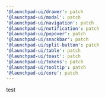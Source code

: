```yaml
---
'@launchpad-ui/drawer': patch
'@launchpad-ui/modal': patch
'@launchpad-ui/navigation': patch
'@launchpad-ui/notification': patch
'@launchpad-ui/popover': patch
'@launchpad-ui/snackbar': patch
'@launchpad-ui/split-button': patch
'@launchpad-ui/table': patch
'@launchpad-ui/toast': patch
'@launchpad-ui/tokens': patch
'@launchpad-ui/tooltip': patch
'@launchpad-ui/core': patch
---
```


test
